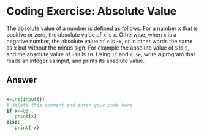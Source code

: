 # Coding Exercise: Absolute Value

The absolute value of a number is defined as follows. For a number x that is positive or zero, the absolute value of x is x. 
Otherwise, when x is a negative number, the absolute value of x is -x, or in other words the same as x but without the minus sign. 
For example the absolute value of `5` is `5`, and the absolute value of `-10` is `10`. Using `if` and `else`, write a program that reads an integer as input, 
and prints its absolute value.

## Answer
```python

x=int(input())
# delete this comment and enter your code here
if x>=0:
   print(x)
else:
   print(-x)

